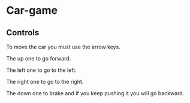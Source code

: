 # Car-game

## Controls

To move the car you must use the arrow keys. 

The up one to go forward.

The left one to go to the left.

The right one to go to the right.

The down one to brake and if you keep pushing it you will go backward.
